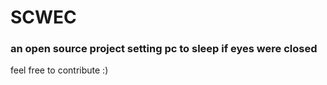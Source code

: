 # SCWEC

### an open source project setting pc to sleep if eyes were closed
feel free to contribute :)
